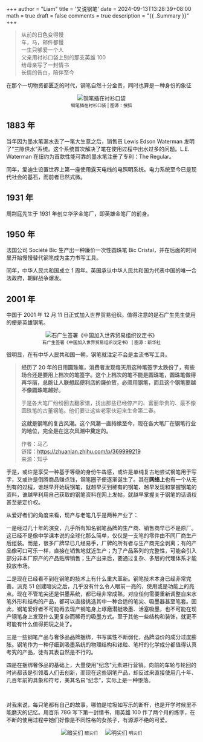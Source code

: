 +++
author = "Liam"
title = '又说钢笔'
date = 2024-09-13T13:28:39+08:00
math = true 
draft = false
comments = true
description = "{{ .Summary }}"
+++

> 从前的日色变得慢<br>
> 车，马，邮件都慢<br>
> 一生只够爱一个人<br>父亲用衬衫口袋上别的那支英雄 100<br>给母亲写了一封情书<br>长情的告白，陪伴至今<br>

在那个一切物资都匮乏的时代，钢笔自然十分金贵，同时也算是一种身份的象征

<div style="display: flex; flex-direction: column; align-items: center; justify-content: center;">
  <img src="https://p3.itc.cn/q_70/images03/20220711/3ca7dd79866740478aafd5d0e1a4e9ca.jpeg" alt="钢笔插在衬衫口袋" style="max-width: 100%; height: auto;">
  <small style="text-align: center;">钢笔插在衬衫口袋 | 图源：搜狐</small>
</div>

## 1883 年

当年因为墨水笔漏水丢了一笔大生意之后，销售员 Lewis Edson Waterman 发明了“三隙供水”系统。这个系统首次解决了笔在使用过程中出水过多的问题。L.E. Waterman 在纽约为首款性能可靠的墨水笔注册了专利：The Regular。

同年，爱迪生设置世界上第一座使用露天电线的电照明系统。电力系统至今已是现代社会的基石，而前者已然式微。



## 1931 年

周荆庭先生于 1931 年创立华孚金笔厂，即英雄金笔厂的前身。




## 1950 年

法国公司 Société Bic 生产出一种廉价一次性圆珠笔 Bic Cristal，并在后面的时间里开始慢慢替代钢笔成为主力书写工具。

同年，中华人民共和国成立 1 周年。英国承认中华人民共和国为代表中国的唯一合法政府，朝鲜战争爆发。



## 2001 年
中国于 2001 年 12 月 11 日正式加入世界贸易组织。值得注意的是石广生先生使用的便是英雄钢笔。

<div style="display: flex; flex-direction: column; align-items: center; justify-content: center;">
  <img src="https://images.shobserver.com/img/2021/11/6/f194925d06334d72914e3e3d19346e8c.jpg" alt="石广生签署《中国加入世界贸易组织议定书》" style="max-width: 100%; height: auto;">
  <small style="text-align: center;">石广生签署《中国加入世界贸易组织议定书》 | 图源：新华社</small>
</div>




很明显，在有中华人民共和国一朝，钢笔就注定不会是主流书写工具。

> **经历了 20 年的日用圆珠笔，消费者发现每天用这种笔签字太跌份了，有些场合还是要用上档次的笔签字。这个上档次的笔不能是圆珠笔，圆珠笔做得再华丽，总能让人联想起便利店的廉价货，必须用钢笔，而且这个钢笔要越不像圆珠笔越好。**
>
> 于是各大笔厂纷纷回去翻家谱，找出那些已经停产的、富丽华贵的、最不像圆珠笔的古董钢笔。他们要让这些老家伙迎来生命第二春。
>
> **这就是钢笔的复古风潮。这个风潮一直持续至今，现在各大笔厂在钢笔行业的地位，完全是在这次风潮中奠定的。**
>
> 作者：马乙<br>
> 链接：https://zhuanlan.zhihu.com/p/369999219<br>
> 来源：知乎<br>



于是，或许是享受一种基于等级的身份牛犇感，或许是单纯复古地尝试钢笔用于写字，又或许是倒腾商品赚点钱，钢笔圈子便逐渐诞生了。其在**网络上**也有一个从无到有的过程，谁越早开始玩钢笔，就越早买到稀有的钢笔、越早发现和掌握钢笔的资料，谁越早利用自己获取的钢笔资料在网上发帖，就越早掌握关于钢笔的话语权甚至是定价权。

从爱好者们的角度来看，现产与老笔几乎是两种产业了：

一是经过几十年的演变，几乎所有知名钢笔品牌的生产商、销售商早已不是原厂。这已经不是像中学课本说的全球化那么简单，仅仅是一支笔的零件由不同厂商生产后组装。而是，很多厂牌早已几经易手，厂牌的所有者与生产商完全剥离；有的产品像可口可乐一样，直接在销售地就近生产；为了产品系列的完整性，可能会引入部分非本厂原产的产品贴牌销售；生产出来后，要通过复杂、多层的代理体系才能投放市场。

二是现在已经看不到在钢笔的技术上有什么重大革新。钢笔技术本身已经非常完善。派克 51 创建暗尖之后，几乎没有什么令人眼前一亮的，使用或是功能上的亮点。现在不管笔尖还是供墨系统，都已经非常成熟，对应任何需要重新调整自来水笔外形和结构的产品，都可以直接挑选其中一种合适的笔尖、吸墨器甚至笔套。因此，钢笔爱好者不可能再去现产钢笔身上琢磨潜艇吸墨、活塞吸墨，也不可能在现产钢笔身上发现什么更复杂而稀奇的吸墨方式。至于其他一些结构和装饰，就更不可能有什么值得把玩之处了。

三是一些钢笔产品与奢侈品品牌捆绑，书写属性不断弱化，品牌溢价的成分过度膨胀。钢笔作为一种仔细到吸墨系统的物理结构和铱粒、笔杆的化学成分都值得认真考究的产品，徒有其表自然是不行的。

四是在捆绑奢侈品的基础上，大量使用"纪念"元素进行营销。向前的车轮与轮回的时尚都该是引领着人们去创新，而现在这些钢笔产品，却反过来直接使用几十年、几百年前的具象和符号，美其名曰“纪念”，实际上是一种堕落。



<br>

对我来说，每只笔都有自己的故事。哪怕是垃圾如写乐的断杆，也是开学时候里不能磨灭的记忆。用百乐 78G 写下第一封情书，用英雄 100 作了两个月的练字，在不断的使用过程中她们好像是不同性格的女孩子，有源源不绝的可爱。



<div style="display: flex; justify-content: center; gap: 20px; align-items: center;">
  <div style="text-align: center;">
    <img src="/images/暗尖.jpeg" alt="暗尖们" class="img-apple" style="max-width: 100%; height: auto;">
    <small>暗尖们</small>
  </div>

  <div style="text-align: center;">
    <img src="/images/明尖.jpeg" alt="明尖们" class="img-apple" style="max-width: 100%; height: auto;">
    <small>明尖们</small>
  </div>
</div>

